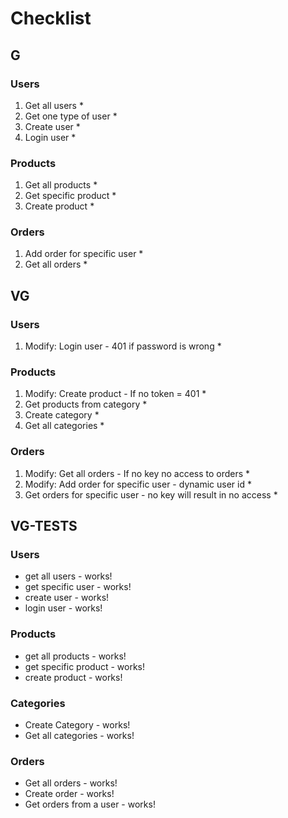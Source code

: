 # Checklist

## G

### Users

1. Get all users \*
2. Get one type of user \*
3. Create user \*
4. Login user \*

### Products

1. Get all products \*
2. Get specific product \*
3. Create product \*

### Orders

1. Add order for specific user \*
2. Get all orders \*

## VG

### Users

1. Modify: Login user - 401 if password is wrong \*

### Products

1. Modify: Create product - If no token = 401 \*
2. Get products from category \*
3. Create category \*
4. Get all categories \*

### Orders

1. Modify: Get all orders - If no key no access to orders \*
2. Modify: Add order for specific user - dynamic user id \*
3. Get orders for specific user - no key will result in no access \*

## VG-TESTS

### Users

- get all users - works!
- get specific user - works!
- create user - works!
- login user - works!

### Products

- get all products - works!
- get specific product - works!
- create product - works!

### Categories

- Create Category - works!
- Get all categories - works!

### Orders

- Get all orders - works!
- Create order - works!
- Get orders from a user - works!
